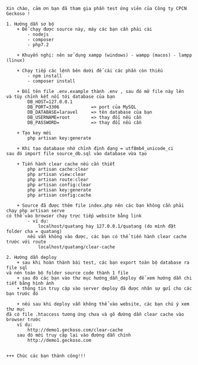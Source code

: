     
    Xin chào, cảm ơn bạn đã tham gia phần test ứng viên của Công ty CPCN Geckoso !

    1. Hướng dẫn sơ bộ
        + Để chạy được source này, máy các bạn cần phải cài
            - nodejs
            - composer
            - php7.2 

        + Khuyến nghị: nên sử dụng xampp (windows) - wampp (macos) - lampp (linux) 
    
        + Chạy tiếp các lệnh bên dưới để cài các phần còn thiếu
            - npm install
            - composer install

        + Đổi tên file .env.example thành .env , sau đó mở file này lên 
    và tùy chỉnh kết nối tới database của bạn
            DB_HOST=127.0.0.1
            DB_PORT=3306            => port của MySQL
            DB_DATABASE=laravel     => tên database của bạn
            DB_USERNAME=root        => thay đổi nếu cần
            DB_PASSWORD=            => thay đổi nếu cần

        + Tạo key mới
            php artisan key:generate

        + Khi tạo database nhớ chỉnh định dạng = utf8mb4_unicode_ci 
    sau đó import file source_db.sql vào database vừa tạo

        + Tiến hành clear cache nếu cần thiết
            php artisan cache:clear
            php artisan view:clear
            php artisan route:clear
            php artisan config:clear
            php artisan key:generate
            php artisan config:cache

        + Source đã được thêm file index.php nên các bạn không cần phải chạy php artisan serve
    có thể vào browser chạy trực tiếp website bằng link
            - ví dụ: 
                localhost/quatang hay 127.0.0.1/quatang (do mình đặt folder cha = quatang)
            nếu vẫn không vào được, các bạn có thể tiến hành clear cache trước với route
                localhost/quatang/clear-cache

    2. Hướng dẫn deploy
        + sau khi hoàn thành bài test, các bạn export toàn bộ database ra file sql 
    và nén toàn bộ folder source code thành 1 file
        + sau đó các bạn vào thư mục hướng_dẫn_deploy để xem hướng dẫn chi tiết bằng hình ảnh
        + thông tin truy cập vào server deploy đã được nhân sự gửi cho các bạn trước đó

        + nếu sau khi deploy vẫn không thể vào website, các bạn chú ý xem thư mục 
    đã có file .htaccess tương ứng chưa và gõ đường dẫn clear cache vào browser trước
        ví dụ:
            http://demo1.geckoso.com/clear-cache
        sau đó mới truy cập lại vào đường dẫn chính
            http://demo1.geckoso.com


    +++ Chúc các bạn thành công!!!

